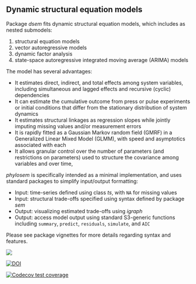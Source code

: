 ## Dynamic structural equation models
Package _dsem_ fits dynamic structural equation models, which includes as nested submodels:

1. structural equation models
2. vector autoregressive models
3. dynamic factor analysis
4. state-space autoregressive integrated moving average (ARIMA) models

The model has several advantages:

* It estimates direct, indirect, and total effects among system variables, including simultaneous and lagged effects and recursive (cyclic) dependencies
* It can estimate the cumulative outcome from press or pulse experiments or initial conditions that differ from the stationary distribution of system dynamics
* It estimates structural linkages as regression slopes while jointly imputing missing values and/or measurement errors
* It is rapidly fitted as a Gaussian Markov random field (GMRF) in a Generalized Linear Mixed Model (GLMM), with speed and asymptotics associated with each
* It allows granular control over the number of parameters (and restrictions on parameters) used to structure the covariance among variables and over time,

_phylosem_ is specifically intended as a minimal implementation, and uses standard packages to simplify input/output formatting:

* Input: time-series defined using class _ts_, with `NA` for missing values
* Input: structural trade-offs specified using syntax defined by package _sem_
* Output: visualizing estimated trade-offs using _igraph_
* Output: access model output using standard S3-generic functions including `summary`, `predict`, `residuals`, `simulate`, and `AIC`

Please see package vignettes for more details regarding syntax and features.

[![](https://cranlogs.r-pkg.org/badges/dsem)](https://cran.r-project.org/package=dsem)

[![DOI](https://zenodo.org/badge/656795688.svg)](https://zenodo.org/doi/10.5281/zenodo.10304770)

[![Codecov test coverage](https://codecov.io/gh/James-Thorson-NOAA/dsem/branch/main/graph/badge.svg)](https://app.codecov.io/gh/James-Thorson-NOAA/dsem?branch=main)
